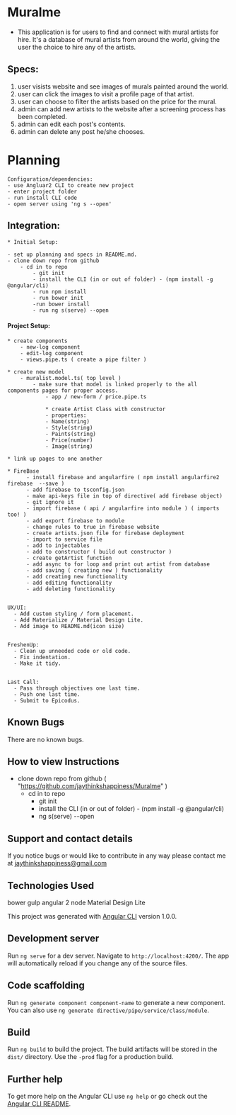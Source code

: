 # Muralme

  - This application is for users to find and connect with mural artists for hire.  It's a database of mural artists from around the world, giving the user the choice to hire any of the artists.


##  Specs:
  1. user visists website and see images of murals painted around the world.
  2. user can click the images to visit a profile page of that artist.
  3. user can choose to filter the artists based on the price for the mural.
  4. admin can add new artists to the website after a screening process has been completed.
  5. admin can edit each post's contents.
  6. admin can delete any post he/she chooses.

# Planning
    Configuration/dependencies:
    - use Angluar2 CLI to create new project
    - enter project folder
    - run install CLI code
    - open server using 'ng s --open'

##  Integration:

    * Initial Setup:

    - set up planning and specs in README.md.
    - clone down repo from github
        - cd in to repo
            - git init
            - install the CLI (in or out of folder) - (npm install -g @angular/cli)
            - run npm install
            - run bower init
            -run bower install
            - run ng s(serve) --open


####  Project Setup:

    * create components
        - new-log component
        - edit-log component
        - views.pipe.ts ( create a pipe filter )

    * create new model
        - muralist.model.ts( top level )
            - make sure that model is linked properly to the all components pages for proper access.
                - app / new-form / price.pipe.ts

                * create Artist Class with constructor
                - properties:
                - Name(string)
                - Style(string)
                - Paints(string)
                - Price(number)
                - Image(string)

    * link up pages to one another

    * FireBase
          - install firebase and angularfire ( npm install angularfire2 firebase  --save )
          - add firebase to tsconfig.json
          - make api-keys file in top of directive( add firebase object)
          - git ignore it
          - import firebase ( api / angularfire into module ) ( imports too! )
          - add export firebase to module
          - change rules to true in firebase website
          - create artists.json file for firebase deployment
          - import to service file
          - add to injectables
          - add to constructor ( build out constructor )
          - create getArtist function
          - add async to for loop and print out artist from database
          - add saving ( creating new ) functionality
          - add creating new functionality
          - add editing functionality
          - add deleting functionality


    UX/UI:
      - Add custom styling / form placement.
      - Add Materialize / Material Design Lite.
      - Add image to README.md(icon size)


    FreshenUp:
      - Clean up unneeded code or old code.
      - Fix indentation.
      - Make it tidy.


    Last Call:
      - Pass through objectives one last time.
      - Push one last time.
      - Submit to Epicodus.


## Known Bugs

There are no known bugs.


## How to view Instructions

- clone down repo from github ( "https://github.com/jaythinkshappiness/Muralme" )
    - cd in to repo
        - git init
        - install the CLI (in or out of folder) - (npm install -g @angular/cli)
        - ng s(serve) --open

## Support and contact details

If you notice bugs or would like to contribute in any way please contact me at jaythinkshappiness@gmail.com

## Technologies Used
  bower
  gulp
  angular 2
  node
  Material Design Lite




This project was generated with [Angular CLI](https://github.com/angular/angular-cli) version 1.0.0.

## Development server

Run `ng serve` for a dev server. Navigate to `http://localhost:4200/`. The app will automatically reload if you change any of the source files.

## Code scaffolding

Run `ng generate component component-name` to generate a new component. You can also use `ng generate directive/pipe/service/class/module`.

## Build

Run `ng build` to build the project. The build artifacts will be stored in the `dist/` directory. Use the `-prod` flag for a production build.

## Further help

To get more help on the Angular CLI use `ng help` or go check out the [Angular CLI README](https://github.com/angular/angular-cli/blob/master/README.md).
